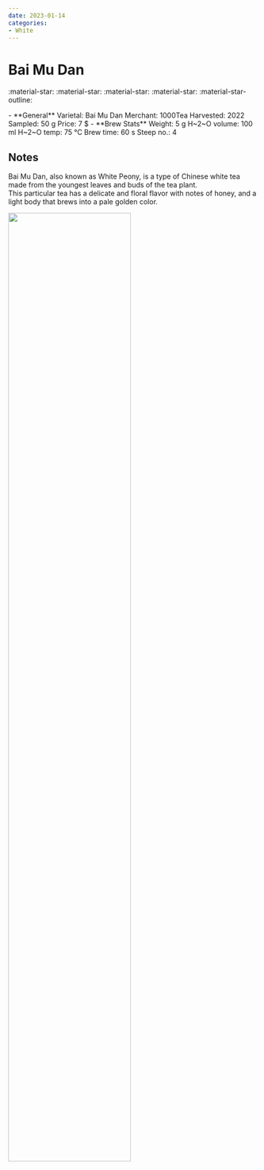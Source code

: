 ```yaml
---
date: 2023-01-14
categories:
- White
---
```

# Bai Mu Dan

:material-star: :material-star: :material-star: :material-star: :material-star-outline:


<div class="grid cards" markdown>
- **General**  
Varietal: Bai Mu Dan  
Merchant:   1000Tea  
Harvested: 2022  
Sampled: 50 g  
Price: 7 $
- **Brew Stats**  
Weight: 5 g  
H~2~O volume: 100 ml  
H~2~O temp: 75 °C   
Brew time: 60 s  
Steep no.: 4
</div>

## Notes

Bai Mu Dan, also known as White Peony, is a type of Chinese white tea made from the youngest leaves and buds of the tea plant.  
This particular tea has a delicate and floral flavor with notes of honey, and a light body that brews into a pale golden color.

<img src="/img/wheel/pai-mu-tan-somerset.svg" width="70%"></img>

<div style="visibility: hidden">
................................................................................................................................................................................................
</div>


